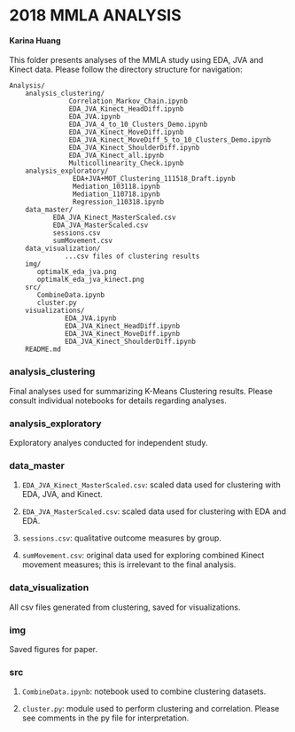 # 2018 MMLA ANALYSIS
#### Karina Huang

This folder presents analyses of the MMLA study using EDA, JVA and Kinect data. Please follow the directory structure for navigation:

```
Analysis/
	analysis_clustering/
			   Correlation_Markov_Chain.ipynb
			   EDA_JVA_Kinect_HeadDiff.ipynb
			   EDA_JVA.ipynb
			   EDA_JVA_4_to_10_Clusters_Demo.ipynb
			   EDA_JVA_Kinect_MoveDiff.ipynb
			   EDA_JVA_Kinect_MoveDiff_5_to_10_Clusters_Demo.ipynb
			   EDA_JVA_Kinect_ShoulderDiff.ipynb
			   EDA_JVA_Kinect_all.ipynb
			   Multicollinearity_Check.ipynb
	analysis_exploratory/
			    EDA+JVA+MOT_Clustering_111518_Draft.ipynb
			    Mediation_103118.ipynb
			    Mediation_110718.ipynb
			    Regression_110318.ipynb
	data_master/
		   EDA_JVA_Kinect_MasterScaled.csv
		   EDA_JVA_MasterScaled.csv
		   sessions.csv
		   sumMovement.csv
	data_visualization/
			  ...csv files of clustering results
	img/
	   optimalK_eda_jva.png
	   optimalK_eda_jva_kinect.png
	src/
	   CombineData.ipynb
	   cluster.py
	visualizations/
		      EDA_JVA.ipynb
		      EDA_JVA_Kinect_HeadDiff.ipynb
		      EDA_JVA_Kinect_MoveDiff.ipynb
		      EDA_JVA_Kinect_ShoulderDiff.ipynb
	README.md
```

### analysis_clustering

Final analyses used for summarizing K-Means Clustering results. Please consult individual notebooks for details regarding analyses.

### analysis_exploratory

Exploratory analyes conducted for independent study.

### data_master

1. `EDA_JVA_Kinect_MasterScaled.csv`: scaled data used for clustering with EDA, JVA, and Kinect.

2. `EDA_JVA_MasterScaled.csv`: scaled data used for clustering with EDA and EDA.

3. `sessions.csv`: qualitative outcome measures by group.

4. `sumMovement.csv`: original data used for exploring combined Kinect movement measures; this is irrelevant to the final analysis.

### data_visualization

All csv files generated from clustering, saved for visualizations.

### img

Saved figures for paper.

### src

1. `CombineData.ipynb`: notebook used to combine clustering datasets.

2. `cluster.py`: module used to perform clustering and correlation. Please see comments in the py file for interpretation.
